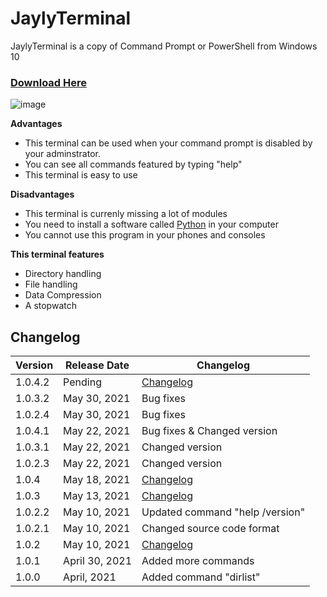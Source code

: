 # JaylyTerminal
JaylyTerminal is a copy of Command Prompt or PowerShell from Windows 10

### **[Download Here](https://github.com/JaylyDev/JaylyTerminal/blob/master/Terminal.zip?raw=true)**
![image](https://user-images.githubusercontent.com/65847850/120097070-76bdcb80-c126-11eb-9596-9e23993d4302.png)

**Advantages**
- This terminal can be used when your command prompt is disabled by your adminstrator.
- You can see all commands featured by typing "help"
- This terminal is easy to use

**Disadvantages**
- This terminal is currenly missing a lot of modules
- You need to install a software called [Python](https://www.python.org/downloads/release/python-394/) in your computer
- You cannot use this program in your phones and consoles

**This terminal features**
- Directory handling
- File handling
- Data Compression
- A stopwatch

## Changelog
Version | Release Date | Changelog
--- | --- | ---
1.0.4.2 | Pending | [Changelog](https://github.com/JaylyDev/JaylyTerminal/blob/changelogs/release%201.0.4.2.md)
1.0.3.2 | May 30, 2021 | Bug fixes
1.0.2.4 | May 30, 2021 | Bug fixes
1.0.4.1 | May 22, 2021 | Bug fixes & Changed version
1.0.3.1 | May 22, 2021 | Changed version
1.0.2.3 | May 22, 2021 | Changed version
1.0.4 | May 18, 2021 | [Changelog](https://github.com/JaylyDev/JaylyTerminal/blob/changelogs/release%201.0.4.md)
1.0.3 | May 13, 2021 | [Changelog](https://github.com/JaylyDev/JaylyTerminal/blob/changelogs/release%201.0.3.md)
1.0.2.2 | May 10, 2021 | Updated command "help /version"
1.0.2.1 | May 10, 2021 | Changed source code format
1.0.2| May 10, 2021 | [Changelog](https://github.com/JaylyDev/JaylyTerminal/blob/changelogs/release%201.0.2.md)
1.0.1 | April 30, 2021 | Added more commands
1.0.0 | April, 2021 | Added command "dirlist"
